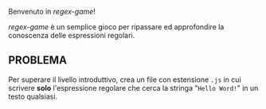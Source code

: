 Benvenuto in *regex-game*!
 
*regex-game* è un semplice gioco per ripassare ed approfondire la conoscenza delle espressioni regolari.

## PROBLEMA
Per superare il livello introduttivo, crea un file con estensione `.js` in cui
scrivere **solo** l'espressione regolare che cerca la stringa "`Hello Word!`" in un testo qualsiasi.